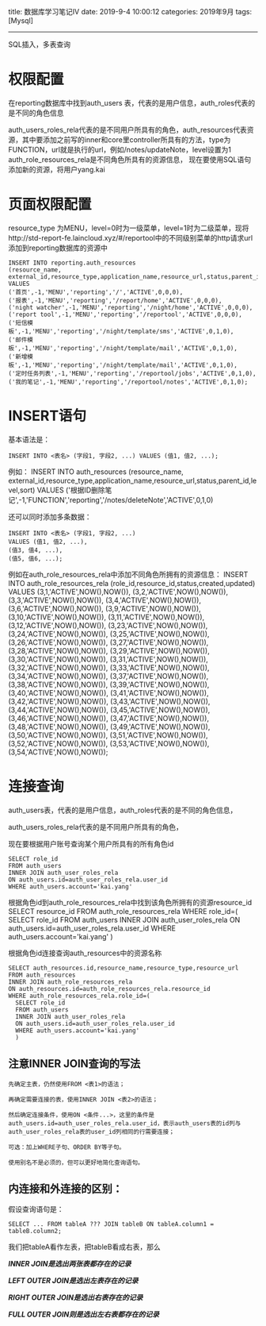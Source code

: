 title: 数据库学习笔记IV
date: 2019-9-4 10:00:12
categories: 2019年9月
tags: [Mysql]

---

SQL插入，多表查询


<!-- more -->

# 权限配置
在reporting数据库中找到auth_users 表，代表的是用户信息，auth_roles代表的是不同的角色信息

auth_users_roles_rela代表的是不同用户所具有的角色，auth_resources代表资源，其中要添加之前写的inner和core里controller所具有的方法，type为FUNCTION，url就是执行的url，例如/notes/updateNote，level设置为1
auth_role_resources_rela是不同角色所具有的资源信息，
现在要使用SQL语句添加新的资源，将用户yang.kai


# 页面权限配置
resource_type 为MENU，level=0时为一级菜单，level=1时为二级菜单，现将http://std-report-fe.laincloud.xyz/#/reportool中的不同级别菜单的http请求url添加到reporting数据库的资源中

    INSERT INTO reporting.auth_resources
    (resource_name, external_id,resource_type,application_name,resource_url,status,parent_id,level,sort)
    VALUES
    ('首页',-1,'MENU','reporting','/','ACTIVE',0,0,0),
    ('报表',-1,'MENU','reporting','/report/home','ACTIVE',0,0,0),
    ('night watcher',-1,'MENU','reporting','/night/home','ACTIVE',0,0,0),
    ('report tool',-1,'MENU','reporting','/reportool','ACTIVE',0,0,0),
    ('短信模板',-1,'MENU','reporting','/night/template/sms','ACTIVE',0,1,0),
    ('邮件模板',-1,'MENU','reporting','/night/template/mail','ACTIVE',0,1,0),
    ('新增模板',-1,'MENU','reporting','/night/template/mail','ACTIVE',0,1,0),
    ('定时任务列表',-1,'MENU','reporting','/reportool/jobs','ACTIVE',0,1,0),
    ('我的笔记',-1,'MENU','reporting','/reportool/notes','ACTIVE',0,1,0);


# INSERT语句

基本语法是：

    INSERT INTO <表名> (字段1, 字段2, ...) VALUES (值1, 值2, ...);

例如：
    INSERT INTO auth_resources
    (resource_name, external_id,resource_type,application_name,resource_url,status,parent_id,level,sort)
    VALUES
    ('根据ID删除笔记',-1,'FUNCTION','reporting','/notes/deleteNote','ACTIVE',0,1,0)

还可以同时添加多条数据：

    INSERT INTO <表名> (字段1, 字段2, ...)
    VALUES (值1, 值2, ...),
    (值3, 值4, ...),
    (值5, 值6, ...);

例如在auth_role_resources_rela中添加不同角色所拥有的资源信息：
    INSERT INTO auth_role_resources_rela
    (role_id,resource_id,status,created,updated)
    VALUES
    (3,1,'ACTIVE',NOW(),NOW()),
    (3,2,'ACTIVE',NOW(),NOW()),
    (3,3,'ACTIVE',NOW(),NOW()),
    (3,4,'ACTIVE',NOW(),NOW()),
    (3,6,'ACTIVE',NOW(),NOW()),
    (3,9,'ACTIVE',NOW(),NOW()),
    (3,10,'ACTIVE',NOW(),NOW()),
    (3,11,'ACTIVE',NOW(),NOW()),
    (3,12,'ACTIVE',NOW(),NOW()),
    (3,23,'ACTIVE',NOW(),NOW()),
    (3,24,'ACTIVE',NOW(),NOW()),
    (3,25,'ACTIVE',NOW(),NOW()),
    (3,26,'ACTIVE',NOW(),NOW()),
    (3,27,'ACTIVE',NOW(),NOW()),
    (3,28,'ACTIVE',NOW(),NOW()),
    (3,29,'ACTIVE',NOW(),NOW()),
    (3,30,'ACTIVE',NOW(),NOW()),
    (3,31,'ACTIVE',NOW(),NOW()),
    (3,32,'ACTIVE',NOW(),NOW()),
    (3,33,'ACTIVE',NOW(),NOW()),
    (3,34,'ACTIVE',NOW(),NOW()),
    (3,37,'ACTIVE',NOW(),NOW()),
    (3,38,'ACTIVE',NOW(),NOW()),
    (3,39,'ACTIVE',NOW(),NOW()),
    (3,40,'ACTIVE',NOW(),NOW()),
    (3,41,'ACTIVE',NOW(),NOW()),
    (3,42,'ACTIVE',NOW(),NOW()),
    (3,43,'ACTIVE',NOW(),NOW()),
    (3,44,'ACTIVE',NOW(),NOW()),
    (3,45,'ACTIVE',NOW(),NOW()),
    (3,46,'ACTIVE',NOW(),NOW()),
    (3,47,'ACTIVE',NOW(),NOW()),
    (3,48,'ACTIVE',NOW(),NOW()),
    (3,49,'ACTIVE',NOW(),NOW()),
    (3,50,'ACTIVE',NOW(),NOW()),
    (3,51,'ACTIVE',NOW(),NOW()),
    (3,52,'ACTIVE',NOW(),NOW()),
    (3,53,'ACTIVE',NOW(),NOW()),
    (3,54,'ACTIVE',NOW(),NOW());



# 连接查询
auth_users表，代表的是用户信息，auth_roles代表的是不同的角色信息，

auth_users_roles_rela代表的是不同用户所具有的角色，

现在要根据用户账号查询某个用户所具有的所有角色id

    SELECT role_id
    FROM auth_users
    INNER JOIN auth_user_roles_rela
    ON auth_users.id=auth_user_roles_rela.user_id
    WHERE auth_users.account='kai.yang'

根据角色id到auth_role_resources_rela中找到该角色所拥有的资源resource_id
    SELECT resource_id
    FROM auth_role_resources_rela
    WHERE role_id=(
      SELECT role_id
      FROM auth_users
      INNER JOIN auth_user_roles_rela
      ON auth_users.id=auth_user_roles_rela.user_id
      WHERE auth_users.account='kai.yang'
      )

根据角色id连接查询auth_resources中的资源名称

    SELECT auth_resources.id,resource_name,resource_type,resource_url
    FROM auth_resources
    INNER JOIN auth_role_resources_rela
    ON auth_resources.id=auth_role_resources_rela.resource_id
    WHERE auth_role_resources_rela.role_id=(
      SELECT role_id
      FROM auth_users
      INNER JOIN auth_user_roles_rela
      ON auth_users.id=auth_user_roles_rela.user_id
      WHERE auth_users.account='kai.yang'
      )

## 注意INNER JOIN查询的写法

    先确定主表，仍然使用FROM <表1>的语法；

    再确定需要连接的表，使用INNER JOIN <表2>的语法；

    然后确定连接条件，使用ON <条件...>，这里的条件是auth_users.id=auth_user_roles_rela.user_id，表示auth_users表的id列与auth_user_roles_rela表的user_id列相同的行需要连接；

    可选：加上WHERE子句、ORDER BY等子句。

    使用别名不是必须的，但可以更好地简化查询语句。

## 内连接和外连接的区别：

假设查询语句是：

    SELECT ... FROM tableA ??? JOIN tableB ON tableA.column1 = tableB.column2;

我们把tableA看作左表，把tableB看成右表，那么

***INNER JOIN是选出两张表都存在的记录***

***LEFT OUTER JOIN是选出左表存在的记录***


***RIGHT OUTER JOIN是选出右表存在的记录***


***FULL OUTER JOIN则是选出左右表都存在的记录***
